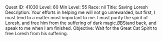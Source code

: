 Quest ID: 41030
Level: 60
Min Level: 55
Race: nil
Title: Saving Loresh
Description: Your efforts in helping me will not go unrewarded, but first, I must tend to a matter most important to me. I must purify the spirit of Loresh, and free him from the suffering of dark magic.$B$BStand back, and speak to me when I am finished.
Objective: Wait for the Great Cat Spirit to free Loresh from his suffering.
